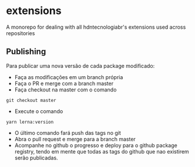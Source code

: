 # extensions
A monorepo for dealing with all hdntecnologiabr's extensions used across repositories

## Publishing
Para publicar uma nova versão de cada package modificado:

- Faça as modificações em um branch própria
- Faça o PR e merge com a branch master
- Faça checkout na master com o comando
```
git checkout master
```
- Execute o comando
```
yarn lerna:version
```
- O último comando fará push das tags no git
- Abra o pull request e merge para a branch master
- Acompanhe no github o progresso e deploy para o github package registry, tendo em mente que todas as tags do github que nao existirem serão publicadas.